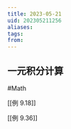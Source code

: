 ```yaml
---
title: 2023-05-21
uid: 202305211256
aliases: 
tags: 
from: 
---
```


## 一元积分计算
#Math 

[[例 9.18]]

[[例 9.36]]

